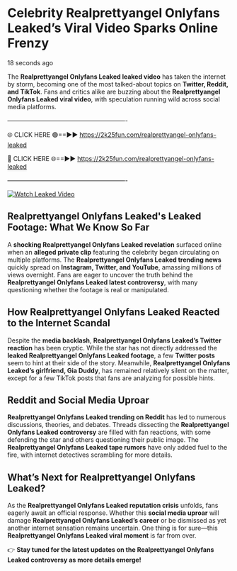 # Celebrity Realprettyangel Onlyfans Leaked’s Viral Video Sparks Online Frenzy

18 seconds ago

The **Realprettyangel Onlyfans Leaked leaked video** has taken the internet by storm, becoming one of the most talked-about topics on **Twitter, Reddit, and TikTok**. Fans and critics alike are buzzing about the **Realprettyangel Onlyfans Leaked viral video**, with speculation running wild across social media platforms.

———————————————————-

🌐 CLICK HERE 🟢==►► https://2k25fun.com/realprettyangel-onlyfans-leaked

🔴 CLICK HERE 🌐==►► https://2k25fun.com/realprettyangel-onlyfans-leaked

———————————————————-

[![Watch Leaked Video](https://miro.medium.com/v2/resize:fit:828/format:webp/1*cilzJN44JGOrTw9NJCrNHA.gif "Watch Leaked Video")](https://2k25fun.com/realprettyangel-onlyfans-leaked)

## **Realprettyangel Onlyfans Leaked's Leaked Footage: What We Know So Far**  
A **shocking Realprettyangel Onlyfans Leaked revelation** surfaced online when an **alleged private clip** featuring the celebrity began circulating on multiple platforms. The **Realprettyangel Onlyfans Leaked trending news** quickly spread on **Instagram, Twitter, and YouTube**, amassing millions of views overnight. Fans are eager to uncover the truth behind the **Realprettyangel Onlyfans Leaked latest controversy**, with many questioning whether the footage is real or manipulated.  

## **How Realprettyangel Onlyfans Leaked Reacted to the Internet Scandal**  
Despite the **media backlash**, **Realprettyangel Onlyfans Leaked’s Twitter reaction** has been cryptic. While the star has not directly addressed the **leaked Realprettyangel Onlyfans Leaked footage**, a few **Twitter posts** seem to hint at their side of the story. Meanwhile, **Realprettyangel Onlyfans Leaked’s girlfriend, Gia Duddy**, has remained relatively silent on the matter, except for a few TikTok posts that fans are analyzing for possible hints.  

## **Reddit and Social Media Uproar**  
**Realprettyangel Onlyfans Leaked trending on Reddit** has led to numerous discussions, theories, and debates. Threads dissecting the **Realprettyangel Onlyfans Leaked controversy** are filled with fan reactions, with some defending the star and others questioning their public image. The **Realprettyangel Onlyfans Leaked tape rumors** have only added fuel to the fire, with internet detectives scrambling for more details.  

## **What’s Next for Realprettyangel Onlyfans Leaked?**  
As the **Realprettyangel Onlyfans Leaked reputation crisis** unfolds, fans eagerly await an official response. Whether this **social media uproar** will damage **Realprettyangel Onlyfans Leaked’s career** or be dismissed as yet another internet sensation remains uncertain. One thing is for sure—this **Realprettyangel Onlyfans Leaked viral moment** is far from over.  

👉 **Stay tuned for the latest updates on the Realprettyangel Onlyfans Leaked controversy as more details emerge!**  